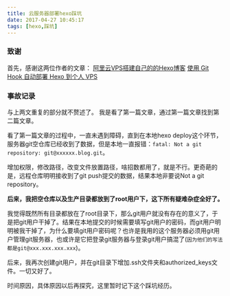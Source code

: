 ```yaml
---
title: 云服务器部署hexo踩坑
date: 2017-04-27 10:45:17
tags: [hexo,踩坑]
---
```

### 致谢
首先，感谢这两位作者的文章：
[阿里云VPS搭建自己的的Hexo博客](https://segmentfault.com/a/1190000005723321)
[使用 Git Hook 自动部署 Hexo 到个人 VPS](http://www.swiftyper.com/2016/04/17/deploy-hexo-with-git-hook/)

### 事故记录
<!-- more -->
与上两文重复的部分就不赘述了。
我是看了第一篇文章，通过第一篇文章找到第二篇文章。

看了第一篇文章的过程中，一直未遇到障碍，直到在本地hexo deploy这个环节，服务器git空仓库已经收到了数据，但是本地一直报错：`fatal: Not a git repository: git@xxxxxx.blog.git`。

增加权限，修改路径，改变文件放置路径，啥招数都用了，就是不行。更奇葩的是，远程仓库明明接收到了git push提交的数据，结果本地非要说Not a git repository。

**后来，我把空仓库以及生产目录都放到了root用户下，这下所有疑难杂症全好了。**

我觉得既然所有目录都放在了root目录下，那么git用户就没有存在的意义了，于是把git用户干掉了。结果在本地提交的时候需要填写git用户的密码，而git用户明明被我干掉了，为什么要填git用户密码呢？也许是我用的这个服务器必须用git用户管理git服务器，也或许是它把登录git服务器与登录git用户搞混了(`因为他们的写法都是git@xxx.xxx.xxx.xxx`)。

后来，我再次创建git用户，并在git目录下增加.ssh文件夹和authorized_keys文件。一切又好了。

时间原因，具体原因以后再探究，这里暂时记下这个踩坑经历。



